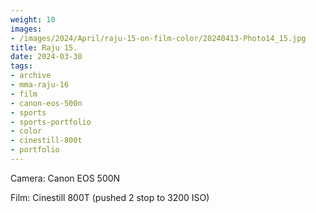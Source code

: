 ```yaml
---
weight: 10
images:
- /images/2024/April/raju-15-on-film-color/20240413-Photo14_15.jpg
title: Raju 15.
date: 2024-03-30
tags:
- archive
- mma-raju-16
- film
- canon-eos-500n
- sports
- sports-portfolio
- color
- cinestill-800t
- portfolio
---
```


Camera: Canon EOS 500N

Film: Cinestill 800T (pushed 2 stop to 3200 ISO)